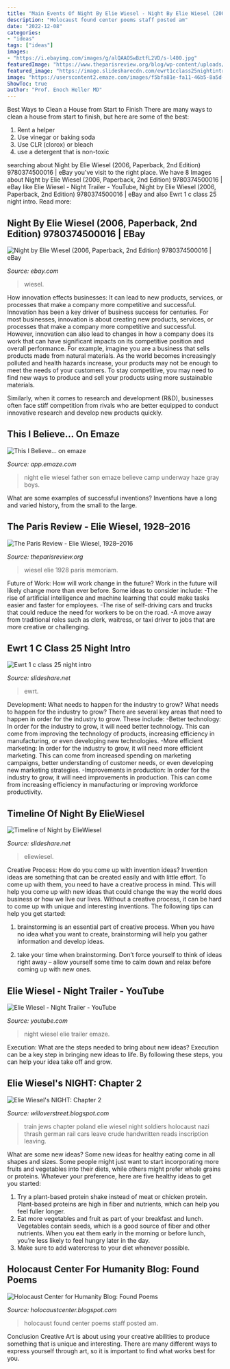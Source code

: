```yaml
---
title: "Main Events Of Night By Elie Wiesel - Night By Elie Wiesel (2006, Paperback, 2nd Edition) 9780374500016"
description: "Holocaust found center poems staff posted am"
date: "2022-12-08"
categories:
- "ideas"
tags: ["ideas"]
images:
- "https://i.ebayimg.com/images/g/alQAAOSwBztfL2VD/s-l400.jpg"
featuredImage: "https://www.theparisreview.org/blog/wp-content/uploads/2016/07/ewiesel.jpg"
featured_image: "https://image.slidesharecdn.com/ewrt1cclass25nightintro-150603125000-lva1-app6891/95/ewrt-1-c-class-25-night-intro-12-638.jpg?cb=1433335885"
image: "https://userscontent2.emaze.com/images/f5bfa81e-fa11-46b5-8a5d-6631aee3d21b/ec4ece5c45593674fc7dfa71d2d64312.png"
ShowToc: true
author: "Prof. Enoch Heller MD"
---
```



Best Ways to Clean a House from Start to Finish
There are many ways to clean a house from start to finish, but here are some of the best: 
1. Rent a helper 
2. Use vinegar or baking soda 
3. Use CLR (clorox) or bleach 
4. use a detergent that is non-toxic 

	

		
searching about Night by Elie Wiesel (2006, Paperback, 2nd Edition) 9780374500016 | eBay you've visit to the right place. We have 8 Images about Night by Elie Wiesel (2006, Paperback, 2nd Edition) 9780374500016 | eBay like Elie Wiesel - Night Trailer - YouTube, Night by Elie Wiesel (2006, Paperback, 2nd Edition) 9780374500016 | eBay and also Ewrt 1 c class 25 night intro. Read more:
		
    
## Night By Elie Wiesel (2006, Paperback, 2nd Edition) 9780374500016 | EBay

<img loading=lazy src="https://i.ebayimg.com/images/g/alQAAOSwBztfL2VD/s-l400.jpg" onerror="this.onerror=null;this.src='https://tse2.mm.bing.net/th?id=OIP.3-r1RUZPq2j1VT4sZHaPuwAAAA&amp;pid=15.1';" alt="Night by Elie Wiesel (2006, Paperback, 2nd Edition) 9780374500016 | eBay">

_Source: ebay.com_

>wiesel. 

	

How innovation effects businesses: It can lead to new products, services, or processes that make a company more competitive and successful.
Innovation has been a key driver of business success for centuries. For most businesses, innovation is about creating new products, services, or processes that make a company more competitive and successful. However, innovation can also lead to changes in how a company does its work that can have significant impacts on its competitive position and overall performance.
For example, imagine you are a business that sells products made from natural materials. As the world becomes increasingly polluted and health hazards increase, your products may not be enough to meet the needs of your customers. To stay competitive, you may need to find new ways to produce and sell your products using more sustainable materials.

Similarly, when it comes to research and development (R&D), businesses often face stiff competition from rivals who are better equipped to conduct innovative research and develop new products quickly.

    
## This I Believe... On Emaze

<img loading=lazy src="https://userscontent2.emaze.com/images/f5bfa81e-fa11-46b5-8a5d-6631aee3d21b/ec4ece5c45593674fc7dfa71d2d64312.png" onerror="this.onerror=null;this.src='https://tse1.mm.bing.net/th?id=OIP.7E7OXEVZNnT8ffpx0tZDEgHaHq&amp;pid=15.1';" alt="This I Believe... on emaze">

_Source: app.emaze.com_

>night elie wiesel father son emaze believe camp underway haze gray boys. 

	

What are some examples of successful inventions?
Inventions have a long and varied history, from the small to the large.

    
## The Paris Review - Elie Wiesel, 1928–2016

<img loading=lazy src="https://www.theparisreview.org/blog/wp-content/uploads/2016/07/ewiesel.jpg" onerror="this.onerror=null;this.src='https://tse2.mm.bing.net/th?id=OIP.F2qidhIqdzm64TTawvwwjwEsDI&amp;pid=15.1';" alt="The Paris Review - Elie Wiesel, 1928–2016">

_Source: theparisreview.org_

>wiesel elie 1928 paris memoriam. 

	

Future of Work: How will work change in the future?
Work in the future will likely change more than ever before. Some ideas to consider include:
-The rise of artificial intelligence and machine learning that could make tasks easier and faster for employees. 
-The rise of self-driving cars and trucks that could reduce the need for workers to be on the road. 
-A move away from traditional roles such as clerk, waitress, or taxi driver to jobs that are more creative or challenging.

    
## Ewrt 1 C Class 25 Night Intro

<img loading=lazy src="https://image.slidesharecdn.com/ewrt1cclass25nightintro-150603125000-lva1-app6891/95/ewrt-1-c-class-25-night-intro-12-638.jpg?cb=1433335885" onerror="this.onerror=null;this.src='https://tse4.mm.bing.net/th?id=OIP._xBe04k9XQ8y9Yl_R9ReKwHaFj&amp;pid=15.1';" alt="Ewrt 1 c class 25 night intro">

_Source: slideshare.net_

>ewrt. 

	

Development: What needs to happen for the industry to grow?
What needs to happen for the industry to grow? 
There are several key areas that need to happen in order for the industry to grow. These include: 
-Better technology: In order for the industry to grow, it will need better technology. This can come from improving the technology of products, increasing efficiency in manufacturing, or even developing new technologies. 
-More efficient marketing: In order for the industry to grow, it will need more efficient marketing. This can come from increased spending on marketing campaigns, better understanding of customer needs, or even developing new marketing strategies. 
-Improvements in production: In order for the industry to grow, it will need improvements in production. This can come from increasing efficiency in manufacturing or improving workforce productivity.

    
## Timeline Of Night By ElieWiesel

<img loading=lazy src="https://image.slidesharecdn.com/timeline-140812145345-phpapp02/95/timeline-of-night-by-eliewiesel-4-638.jpg?cb=1407855458" onerror="this.onerror=null;this.src='https://tse2.mm.bing.net/th?id=OIP.iuA-5tO0xE86zAsby1ushwHaFj&amp;pid=15.1';" alt="Timeline of Night by ElieWiesel">

_Source: slideshare.net_

>eliewiesel. 

	

Creative Process: How do you come up with invention ideas?
Invention ideas are something that can be created easily and with little effort. To come up with them, you need to have a creative process in mind. This will help you come up with new ideas that could change the way the world does business or how we live our lives. Without a creative process, it can be hard to come up with unique and interesting inventions. The following tips can help you get started:
1. brainstorming is an essential part of creative process. When you have no idea what you want to create, brainstorming will help you gather information and develop ideas.

2. take your time when brainstorming. Don’t force yourself to think of ideas right away – allow yourself some time to calm down and relax before coming up with new ones.


    
## Elie Wiesel - Night Trailer - YouTube

<img loading=lazy src="https://i.ytimg.com/vi/ijLNoh9cekM/maxresdefault.jpg" onerror="this.onerror=null;this.src='https://tse1.mm.bing.net/th?id=OIP.31unZPwkfZWe5vIvbo3sNgHaEK&amp;pid=15.1';" alt="Elie Wiesel - Night Trailer - YouTube">

_Source: youtube.com_

>night wiesel elie trailer emaze. 

	

Execution: What are the steps needed to bring about new ideas?
Execution can be a key step in bringing new ideas to life. By following these steps, you can help your idea take off and grow.

    
## Elie Wiesel&#039;s NIGHT: Chapter 2

<img loading=lazy src="https://lh6.googleusercontent.com/proxy/3tiaDGGjDjMZv4vF7aM1RnhmqlSs57VhaEq3HOBrvs7YYfoi3_ewtMv43qFyamB6uIY6PBDGvnDOfvffYyz4h1Lwc6cU71LXBAYcmsG-M9g9Gfu0EFLA9Txh=w1200-h630-p-k-no-nu" onerror="this.onerror=null;this.src='https://tse2.mm.bing.net/th?id=OIP._rW59wZ34sE6TlGAlxR2DQAAAA&amp;pid=15.1';" alt="Elie Wiesel&#039;s NIGHT: Chapter 2">

_Source: willoverstreet.blogspot.com_

>train jews chapter poland elie wiesel night soldiers holocaust nazi thrash german rail cars leave crude handwritten reads inscription leaving. 

	

What are some new ideas?
Some new ideas for healthy eating come in all shapes and sizes. Some people might just want to start incorporating more fruits and vegetables into their diets, while others might prefer whole grains or proteins. Whatever your preference, here are five healthy ideas to get you started: 
1) Try a plant-based protein shake instead of meat or chicken protein. Plant-based proteins are high in fiber and nutrients, which can help you feel fuller longer. 
2) Eat more vegetables and fruit as part of your breakfast and lunch. Vegetables contain seeds, which is a good source of fiber and other nutrients. When you eat them early in the morning or before lunch, you’re less likely to feel hungry later in the day. 
3) Make sure to add watercress to your diet whenever possible.

    
## Holocaust Center For Humanity Blog: Found Poems

<img loading=lazy src="http://3.bp.blogspot.com/-PGixCb0C0jY/T_xX8ZlaPgI/AAAAAAAAApU/7g2jCrx-Mpc/s1600/599305_10150879727420738_410375580_n.jpg" onerror="this.onerror=null;this.src='https://tse3.mm.bing.net/th?id=OIP.MeO4dq7ttYsopjubP2TX3QHaMW&amp;pid=15.1';" alt="Holocaust Center for Humanity Blog: Found Poems">

_Source: holocaustcenter.blogspot.com_

>holocaust found center poems staff posted am. 

	

Conclusion
Creative Art is about using your creative abilities to produce something that is unique and interesting. There are many different ways to express yourself through art, so it is important to find what works best for you.

